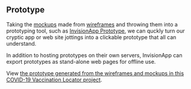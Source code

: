 ## Prototype

Taking the [mockups](../2.mockups/) made from [wireframes](../1.wireframes) and throwing them into a prototyping tool, such as [InvisionApp Prototype](https://www.invisionapp.com/cloud/prototype), we can quckly turn our cryptic app or web site jottings into a clickable prototype that all can understand.

In addition to hosting prototypes on their own servers, InvisionApp can export prototypes as stand-alone web pages for offline use.

View [the prototype generated from the wireframes and mockups in this COVID-19 Vaccination Locator project](./prototype.html).
